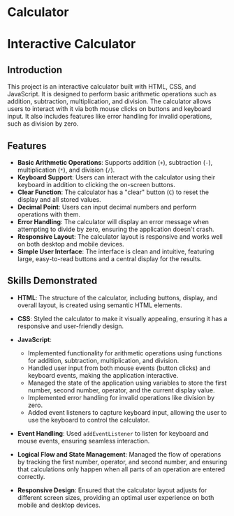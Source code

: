 # Calculator

# Interactive Calculator

## Introduction

This project is an interactive calculator built with HTML, CSS, and JavaScript. It is designed to perform basic arithmetic operations such as addition, subtraction, multiplication, and division. The calculator allows users to interact with it via both mouse clicks on buttons and keyboard input. It also includes features like error handling for invalid operations, such as division by zero.


## Features

- **Basic Arithmetic Operations**: Supports addition (`+`), subtraction (`-`), multiplication (`*`), and division (`/`).
- **Keyboard Support**: Users can interact with the calculator using their keyboard in addition to clicking the on-screen buttons.
- **Clear Function**: The calculator has a "clear" button (`C`) to reset the display and all stored values.
- **Decimal Point**: Users can input decimal numbers and perform operations with them.
- **Error Handling**: The calculator will display an error message when attempting to divide by zero, ensuring the application doesn't crash.
- **Responsive Layout**: The calculator layout is responsive and works well on both desktop and mobile devices.
- **Simple User Interface**: The interface is clean and intuitive, featuring large, easy-to-read buttons and a central display for the results.

## Skills Demonstrated

- **HTML**: The structure of the calculator, including buttons, display, and overall layout, is created using semantic HTML elements.
- **CSS**: Styled the calculator to make it visually appealing, ensuring it has a responsive and user-friendly design.
- **JavaScript**: 
  - Implemented functionality for arithmetic operations using functions for addition, subtraction, multiplication, and division.
  - Handled user input from both mouse events (button clicks) and keyboard events, making the application interactive.
  - Managed the state of the application using variables to store the first number, second number, operator, and the current display value.
  - Implemented error handling for invalid operations like division by zero.
  - Added event listeners to capture keyboard input, allowing the user to use the keyboard to control the calculator.
  
- **Event Handling**: Used `addEventListener` to listen for keyboard and mouse events, ensuring seamless interaction.
- **Logical Flow and State Management**: Managed the flow of operations by tracking the first number, operator, and second number, and ensuring that calculations only happen when all parts of an operation are entered correctly.
- **Responsive Design**: Ensured that the calculator layout adjusts for different screen sizes, providing an optimal user experience on both mobile and desktop devices.
